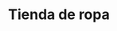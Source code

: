 ---
title: "Tienda de ropa"
url: /aguascalientes/tienda-de-ropa-jose-maria-morelos-y-pavon/
shop: ropa
---